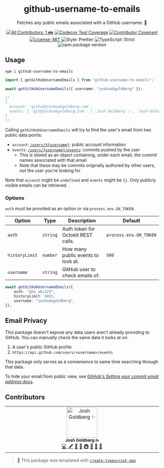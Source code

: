 <h1 align="center">github-username-to-emails</h1>

<p align="center">Fetches any public emails associated with a GitHub username. 📧</p>

<p align="center">
	<!-- prettier-ignore-start -->
	<!-- ALL-CONTRIBUTORS-BADGE:START - Do not remove or modify this section -->
	<a href="#contributors" target="_blank"><img alt="All Contributors: 1 👪" src="https://img.shields.io/badge/all_contributors-1_👪-21bb42.svg" /></a>
<!-- ALL-CONTRIBUTORS-BADGE:END -->
	<!-- prettier-ignore-end -->
	<a href="https://codecov.io/gh/JoshuaKGoldberg/github-username-to-emails" target="_blank"><img alt="Codecov Test Coverage" src="https://codecov.io/gh/JoshuaKGoldberg/github-username-to-emails/branch/main/graph/badge.svg"/></a>
	<a href="https://github.com/JoshuaKGoldberg/github-username-to-emails/blob/main/.github/CODE_OF_CONDUCT.md" target="_blank"><img alt="Contributor Covenant" src="https://img.shields.io/badge/code_of_conduct-enforced-21bb42" /></a>
	<a href="https://github.com/JoshuaKGoldberg/github-username-to-emails/blob/main/LICENSE.md" target="_blank"><img alt="License: MIT" src="https://img.shields.io/github/license/JoshuaKGoldberg/github-username-to-emails?color=21bb42"></a>
	<img alt="Style: Prettier" src="https://img.shields.io/badge/style-prettier-21bb42.svg" />
	<img alt="TypeScript: Strict" src="https://img.shields.io/badge/typescript-strict-21bb42.svg" />
	<img alt="npm package version" src="https://img.shields.io/npm/v/github-username-to-emails?color=21bb42" />
</p>

## Usage

```shell
npm i github-username-to-emails
```

```ts
import { getGitHubUsernameEmails } from "github-username-to-emails";

await getGitHubUsernameEmails({ username: "joshuakgoldberg" });

/*
{
  account: 'github@joshuakgoldberg.com',
  events: { 'git@joshuakgoldberg.com': [ 'Josh Goldberg ✨', 'Josh Goldberg' ] }
}
*/
```

Calling `getGitHubUsernameEmails` will try to find the user's email from two public data points:

- `account`: [`/users/${username}`](https://docs.github.com/en/rest/users/users?apiVersion=2022-11-28#get-a-user): public account information
- `events`: [`/users/{username}/events`](https://docs.github.com/en/rest/activity/events?apiVersion=2022-11-28#list-public-events-for-a-user): commits pushed by the user
  - This is stored as an object containing, under each email, the commit names associated with that email
  - Note that these may be commits originally authored by other users, _not_ the user you're looking for

Note that `account` might be `undefined` and `events` might be `{}`.
Only publicly visible emails can be retrieved.

### Options

`auth` must be provided as an option or via `process.env.GH_TOKEN`.

| Option         | Type     | Description                        | Default                |
| -------------- | -------- | ---------------------------------- | ---------------------- |
| `auth`         | `string` | Auth token for Octokit REST calls. | `process.env.GH_TOKEN` |
| `historyLimit` | `number` | How many public events to look at. | `500`                  |
| `username`     | `string` | GitHub user to check emails of.    |                        |

```ts
await getGitHubUsernameEmails({
	auth: "gho_abc123",
	historyLimit: 9001,
	username: "joshuakgoldberg",
});
```

## Email Privacy

This package doesn't expose any data users aren't already providing to GitHub.
You can manually check the same data it looks at on:

1. A user's public GitHub profile
2. `https://api.github.com/users/<username>/events`

This package only serves as a convenience to same time searching through that data.

To hide your email from public view, see [GitHub's _Setting your commit email address_ docs](https://docs.github.com/en/account-and-profile/setting-up-and-managing-your-personal-account-on-github/managing-email-preferences/setting-your-commit-email-address).

## Contributors

<!-- spellchecker: disable -->
<!-- ALL-CONTRIBUTORS-LIST:START - Do not remove or modify this section -->
<!-- prettier-ignore-start -->
<!-- markdownlint-disable -->
<table>
  <tbody>
    <tr>
      <td align="center" valign="top" width="14.28%"><a href="http://www.joshuakgoldberg.com/"><img src="https://avatars.githubusercontent.com/u/3335181?v=4?s=100" width="100px;" alt="Josh Goldberg ✨"/><br /><sub><b>Josh Goldberg ✨</b></sub></a><br /><a href="https://github.com/JoshuaKGoldberg/github-username-to-emails/commits?author=JoshuaKGoldberg" title="Code">💻</a> <a href="#content-JoshuaKGoldberg" title="Content">🖋</a> <a href="https://github.com/JoshuaKGoldberg/github-username-to-emails/commits?author=JoshuaKGoldberg" title="Documentation">📖</a> <a href="#ideas-JoshuaKGoldberg" title="Ideas, Planning, & Feedback">🤔</a> <a href="#infra-JoshuaKGoldberg" title="Infrastructure (Hosting, Build-Tools, etc)">🚇</a> <a href="#maintenance-JoshuaKGoldberg" title="Maintenance">🚧</a> <a href="#projectManagement-JoshuaKGoldberg" title="Project Management">📆</a> <a href="#tool-JoshuaKGoldberg" title="Tools">🔧</a></td>
    </tr>
  </tbody>
</table>

<!-- markdownlint-restore -->
<!-- prettier-ignore-end -->

<!-- ALL-CONTRIBUTORS-LIST:END -->
<!-- spellchecker: enable -->

<!-- You can remove this notice if you don't want it 🙂 no worries! -->

> 💙 This package was templated with [`create-typescript-app`](https://github.com/JoshuaKGoldberg/create-typescript-app).
